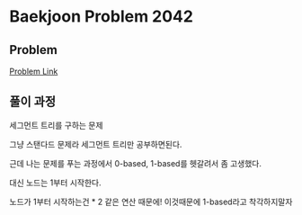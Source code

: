 # Baekjoon Problem 2042 
 
## Problem 
[Problem Link](https://www.acmicpc.net/problem/2042) 

## 풀이 과정
세그먼트 트리를 구하는 문제

그냥 스탠다드 문제라 세그먼트 트리만 공부하면된다.

근데 나는 문제를 푸는 과정에서 0-based, 1-based를 헷갈려서 좀 고생했다.

대신 노드는 1부터 시작한다.

노드가 1부터 시작하는건 * 2 같은 연산 때문에! 이것때문에 1-based라고 착각하지말자